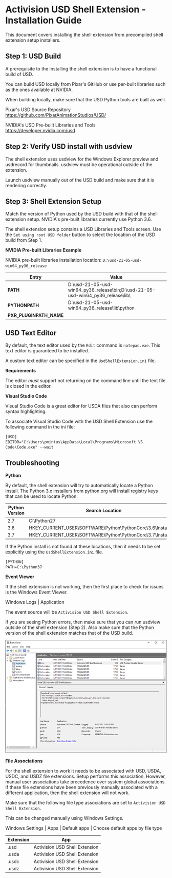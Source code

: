 Activision USD Shell Extension - Installation Guide
===================================================

This document covers installing the shell extension from precompiled shell extension setup installers.

Step 1: USD Build
-----------------

A prerequisite to the installing the shell extension is to have a functional build of USD. 

You can build USD locally from Pixar's GitHub or use per-built libraries such as the ones available at NVIDIA.

When building locally, make sure that the USD Python tools are built as well.

Pixar's USD Source Repository  
https://github.com/PixarAnimationStudios/USD/

NVIDIA's USD Pre-built Libraries and Tools  
https://developer.nvidia.com/usd


Step 2: Verify USD install with usdview
---------------------------------------

The shell extension uses usdview for the Windows Explorer preview and usdrecord for thumbnails. usdview must be operational outside of the extension.

Launch usdview manually out of the USD build and make sure that it is rendering correctly.


Step 3: Shell Extension Setup
-----------------------------

Match the version of Python used by the USD build with that of the shell extension setup. NVIDIA's pre-built libraries currently use Python 3.6.

The shell extension setup contains a USD Libraries and Tools screen. Use the `Set using root USD folder` button to select the location of the USD build from Step 1.

**NVIDIA Pre-built Libraries Example**

NVIDIA pre-built libraries installation location: `D:\usd-21-05-usd-win64_py36_release`

| Entry                    | Value                                                                             |
|-                         |-                                                                                  |
| **PATH**                 | D:\usd-21-05-usd-win64_py36_release\bin\;D:\usd-21-05-usd-win64_py36_release\lib\ |
| **PYTHONPATH**           | D:\usd-21-05-usd-win64_py36_release\lib\python                                    |
| **PXR_PLUGINPATH_NAME**  |                                                                                   |


USD Text Editor
---------------
By default, the text editor used by the `Edit` command is `notepad.exe`. This text editor is guaranteed to be installed.

A custom text editor can be specified in the `UsdShellExtension.ini` file. 

**Requirements**

The editor *must* support not returning on the command line until the text file is closed in the editor.


**Visual Studio Code**

Visual Studio Code is a great editor for USDA files that also can perform syntax highlighting.

To associate Visual Studio Code with the USD Shell Extension use the following command in the ini file:

```
[USD]
EDITOR="C:\Users\pmintus\AppData\Local\Programs\Microsoft VS Code\Code.exe" --wait
```


Troubleshooting
---------------

**Python**

By default, the shell extension will try to automatically locate a Python install. The Python 3.x installers from python.org will install registry keys that can be used to locate Python.

| Python Version | Search Location                                              |
|-               |-                                                             |
| 2.7            | C:\Python27                                                  |
| 3.6            | HKEY_CURRENT_USER\SOFTWARE\Python\PythonCore\3.6\InstallPath |
| 3.7            | HKEY_CURRENT_USER\SOFTWARE\Python\PythonCore\3.7\InstallPath |

If the Python install is not found at these locations, then it needs to be set explicitly using the `UsdShellExtension.ini` file.

```
[PYTHON]
PATH=C:\Python37
```

**Event Viewer**

If the shell extension is not working, then the first place to check for issues is the Windows Event Viewer. 

Windows Logs | Application

The event source will be `Activision USD Shell Extension`.

If you are seeing Python errors, then make sure that you can run usdview outside of the shell extension (Step 2). Also make sure that the Python version of the shell extension matches that of the USD build.

![eventviewer][eventviewer]


**File Associations**

For the shell extension to work it needs to be associated with USD, USDA, USDC, and USDZ file extensions. Setup performs this association. However, manual user associations take precedence over system global associations. If these file extensions have been previously manually associated with a different application, then the shell extension will not work.

Make sure that the following file type associations are set to `Activision USD Shell Extension`.

This can be changed manually using Windows Settings. 

Windows Settings | Apps | Default apps | Choose default apps by file type

| Extension | App                            |
|-          |-                               |
| .usd      | Activision USD Shell Extension |
| .usda     | Activision USD Shell Extension |
| .usdc     | Activision USD Shell Extension |
| .usdz     | Activision USD Shell Extension |

[eventviewer]:EventViewer.png "Event Viewer"
